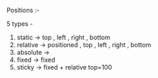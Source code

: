 Positions :- 

5 types - 

1. static  -> top , left , right , bottom
2. relative  -> positioned , top , left , right , bottom
3. absolute -> 
4. fixed -> fixed
5. sticky -> fixed + relative top=100
